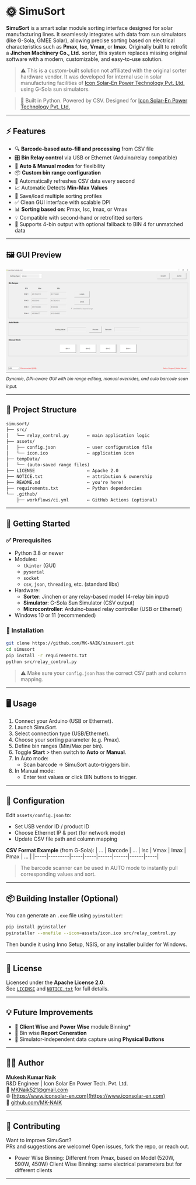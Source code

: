 # 🌞 SimuSort

**SimuSort** is a smart solar module sorting interface designed for solar manufacturing lines. It seamlessly integrates with data from sun simulators (like G-Sola, GMEE Solar), allowing precise sorting based on electrical characteristics such as **Pmax**, **Isc**, **Vmax**, or **Imax**. Originally built to retrofit a **Jinchen Machinery Co., Ltd.** sorter, this system replaces missing original software with a modern, customizable, and easy-to-use solution.

> ⚠️ This is a custom-built solution not affiliated with the original sorter hardware vendor. It was developed for internal use in solar manufacturing facilities of [Icon Solar-En Power Technology Pvt. Ltd.](https://www.iconsolar-en.com) using G-Sola sun simulators.

> 🔧 Built in Python. Powered by CSV. Designed for [Icon Solar-En Power Technology Pvt. Ltd.](https://www.iconsolar-en.com)

---

## ⚡ Features

- 🔍 **Barcode-based auto-fill and processing** from CSV file
- 🎛️ **Bin Relay control** via USB or Ethernet (Arduino/relay compatible)
- 🔄 **Auto & Manual modes** for flexibility
- 📦 **Custom bin range configuration**
- 🔄 Automatically refreshes CSV data every second
- 📈 Automatic Detects **Min-Max Values**
- 💾 Save/load multiple sorting profiles
- ✅ Clean GUI interface with scalable DPI
- 📊 **Sorting based on**: Pmax, Isc, Imax, or Vmax
- 💡 Compatible with second-hand or retrofitted sorters
- 🧩 Supports 4-bin output with optional fallback to BIN 4 for unmatched data


---

## 🖼 GUI Preview

![SimuSort GUI](assets/demo_screenshot.png)  
<sub><i>Dynamic, DPI-aware GUI with bin range editing, manual overrides, and auto barcode scan input.</i></sub>

---

## 📁 Project Structure

```
simusort/
├── src/
│   └── relay_control.py       ← main application logic
├── assets/
│   ├── config.json            ← user configuration file
│   └── icon.ico               ← application icon
├── tempData/
│   └── (auto-saved range files)
├── LICENSE                    ← Apache 2.0
├── NOTICE.txt                 ← attribution & ownership
├── README.md                  ← you're here!
├── requirements.txt           ← Python dependencies
└── .github/
    ├── workflows/ci.yml       ← GitHub Actions (optional)
```

---

## 🚀 Getting Started

### ✅ Prerequisites

- Python 3.8 or newer
- Modules:
  - `tkinter` (GUI)
  - `pyserial`
  - `socket`
  - `csv`, `json`, `threading`, etc. (standard libs)
- Hardware:
  - **Sorter**: Jinchen or any relay-based model (4-relay bin input)
  - **Simulator**: G-Sola Sun Simulator (CSV output)
  - **Microcontroller**: Arduino-based relay controller (USB or Ethernet)
- Windows 10 or 11 (recommended)

### 🔧 Installation

```bash
git clone https://github.com/MK-NAIK/simusort.git
cd simusort
pip install -r requirements.txt
python src/relay_control.py
```

> ⚠️ Make sure your `config.json` has the correct CSV path and column mapping.

---

## 🖥️ Usage

1. Connect your Arduino (USB or Ethernet).
2. Launch SimuSort.
3. Select connection type (USB/Ethernet).
4. Choose your sorting parameter (e.g. Pmax).
5. Define bin ranges (Min/Max per bin).
6. Toggle **Start** > then switch to **Auto** or **Manual**.
7. In Auto mode:
   - Scan barcode → SimuSort auto-triggers bin.
8. In Manual mode:
   - Enter test values or click BIN buttons to trigger.

---

## 🔗 Configuration

Edit `assets/config.json` to:
- Set USB vendor ID / product ID
- Choose Ethernet IP & port (for network mode)
- Update CSV file path and column mapping

**CSV Format Example** (from G-Sola):
| ... | Barcode | ... | Isc | Vmax | Imax | Pmax | ... |
|-----|---------|-----|-----|------|------|------|-----|

> The barcode scanner can be used in AUTO mode to instantly pull corresponding values and sort.


---

## 📦 Building Installer (Optional)

You can generate an `.exe` file using `pyinstaller`:

```bash
pip install pyinstaller
pyinstaller --onefile --icon=assets/icon.ico src/relay_control.py
```

Then bundle it using Inno Setup, NSIS, or any installer builder for Windows.

---

## 📄 License

Licensed under the **Apache License 2.0**.  
See [`LICENSE`](LICENSE) and [`NOTICE.txt`](NOTICE.txt) for full details.

---

## 💡 Future Improvements

- 👥 **Client Wise** and **Power Wise** module Binning*
- 📝 Bin wise **Report Generation**
- 🧪 Simulator-independent data capture using **Physical Buttons**

---

## 🧑‍💻 Author

**Mukesh Kumar Naik**  
R&D Engineer | Icon Solar En Power Tech. Pvt. Ltd.  
📧 MKNaik521@gmail.com  
🌐 [https://www.iconsolar-en.com](https://www.iconsolar-en.com)  
🐙 [github.com/MK-NAIK](https://github.com/MK-NAIK)

---

## 🤝 Contributing

Want to improve SimuSort?  
PRs and suggestions are welcome! Open issues, fork the repo, or reach out.


* Power Wise Binning: Different from Pmax, based on Model (520W, 590W, 450W)
  Client Wise Binning: same electrical parameters but for different clients
---
